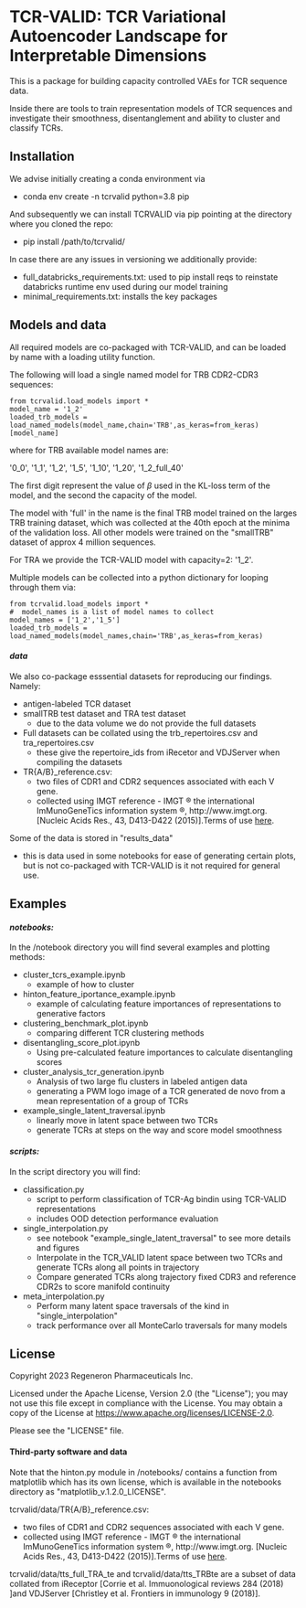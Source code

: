 TCR-VALID: TCR Variational Autoencoder Landscape for Interpretable Dimensions
===============================================================================

This is a package for building capacity controlled VAEs for TCR sequence data.

Inside there are tools to train representation models of TCR sequences and investigate their smoothness, disentanglement and ability to cluster and classify TCRs.


Installation
-------------

We advise initially creating a conda environment via
 - conda env create -n tcrvalid python=3.8 pip

And subsequently we can install TCRVALID via pip pointing at the directory where you cloned the repo:
 - pip install /path/to/tcrvalid/

In case there are any issues in versioning we additionally provide:
- full_databricks_requirements.txt: used to pip install reqs to reinstate databricks runtime env used during our model training
 - minimal\_requirements.txt: installs the key packages
 
 
Models and data
----------------

All required models are co-packaged with TCR-VALID, and can be loaded by name with a loading utility function.

The following will load a single named model for TRB CDR2-CDR3 sequences:
```
from tcrvalid.load_models import *
model_name = '1_2'
loaded_trb_models = load_named_models(model_name,chain='TRB',as_keras=from_keras)[model_name]
```

where for TRB available model names are:

'0_0', '1_1', '1_2', '1_5', '1_10', '1_20', '1_2_full_40'

The first digit represent the value of $\beta$ used in the KL-loss term of the model, and the second the capacity of the model. 

The model with 'full' in the name is the final TRB model trained on the larges TRB training dataset, which was collected at the 40th epoch at the minima of the validation loss. All other models were trained on the "smallTRB" dataset of approx 4 million sequences.

For TRA we provide the TCR-VALID model with capacity=2: '1_2'.

Multiple models can be collected into a python dictionary for looping through them via:
```
from tcrvalid.load_models import *
#  model_names is a list of model names to collect
model_names = ['1_2','1_5']
loaded_trb_models = load_named_models(model_names,chain='TRB',as_keras=from_keras)
```
 
#### *data*

We also co-package esssential datasets for reproducing our findings. Namely:
 - antigen-labeled TCR dataset
 - smallTRB test dataset and TRA test dataset
     - due to the data volume we do not provide the full datasets
 - Full datasets can be collated using the trb_repertoires.csv and tra_repertoires.csv
     - these give the repertoire_ids from iRecetor and VDJServer when compiling the datasets
 - TR\{A/B\}\_reference.csv:
     - two files of CDR1 and CDR2 sequences associated with each V gene.
     - collected using IMGT reference - IMGT &reg; the international ImMunoGeneTics information system &reg;, http\:\/\/www\.imgt\.org. \[Nucleic Acids Res., 43, D413\-D422 (2015)\].Terms of use [here](https://www.imgt.org/about/termsofuse.php).

Some of the data is stored in "results_data"

 - this is data used in some notebooks for ease of generating certain plots, but is not co-packaged with TCR-VALID is it not required for general use.

Examples
---------

#### *notebooks:*

In the /notebook directory you will find several examples and plotting methods:

 - cluster_tcrs_example.ipynb
     - example of how to cluster
 - hinton_feature_iportance_example.ipynb
     - example of calculating feature importances of representations to generative factors
 - clustering_benchmark_plot.ipynb
     - comparing different TCR clustering methods   
 - disentangling_score_plot.ipynb
     - Using pre-calculated feature importances to calculate disentangling scores
 - cluster_analysis_tcr_generation.ipynb
     - Analysis of two large flu clusters in labeled antigen data
     - generating a PWM logo image of a TCR generated de novo from a mean representation of a group of TCRs
 - example_single_latent_traversal.ipynb
     - linearly move in latent space between two TCRs
     - generate TCRs at steps on the way and score model smoothness 

#### *scripts:*

In the script directory you will find:
 
 - classification.py
     - script to perform classification of TCR-Ag bindin using TCR-VALID representations
     - includes OOD detection performance evaluation
 - single_interpolation.py
     - see notebook "example_single_latent_traversal" to see more details and figures
     - Interpolate in the TCR_VALID latent space between two TCRs and generate TCRs along all points in trajectory
     - Compare generated TCRs along trajectory fixed CDR3 and reference CDR2s to score manifold continuity
 - meta_interpolation.py
     - Perform many latent space traversals of the kind in "single_interpolation"
     - track performance over all MonteCarlo traversals for many models

## License

Copyright 2023 Regeneron Pharmaceuticals Inc.

Licensed under the Apache License, Version 2.0 (the "License"); you may not use this file except in compliance with the License. You may obtain a copy of the License at https://www.apache.org/licenses/LICENSE-2.0.

Please see the "LICENSE" file.

#### Third-party software and data

Note that the hinton.py module in /notebooks/ contains a function from matplotlib which has its own license, which is available in the notebooks directory as "matplotlib_v.1.2.0_LICENSE".

tcrvalid\/data\/TR\{A/B\}\_reference.csv:
 - two files of CDR1 and CDR2 sequences associated with each V gene.
 - collected using IMGT reference - IMGT &reg; the international ImMunoGeneTics information system &reg;, http\:\/\/www\.imgt\.org. \[Nucleic Acids Res., 43, D413\-D422 (2015)\].Terms of use [here](https://www.imgt.org/about/termsofuse.php).
 
tcrvalid\/data\/tts_full_TRA_te and tcrvalid\/data\/tts_TRBte are a subset of data collated from iReceptor \[Corrie et al. Immuonological reviews 284 (2018) \]and VDJServer \[Christley et al. Frontiers in immunology 9 (2018)\].



